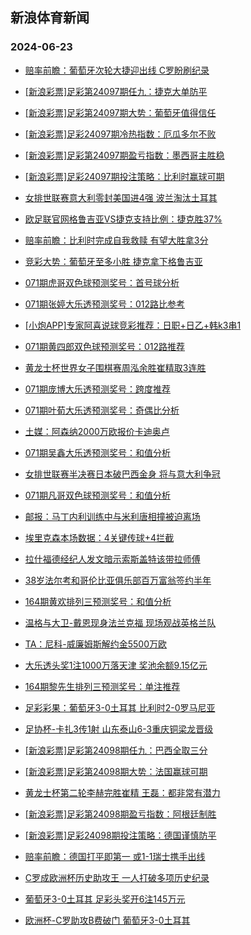 ## 新浪体育新闻 
### 2024-06-23

+ [赔率前瞻：葡萄牙次轮大捷迎出线 C罗盼刷纪录](https://sports.sina.com.cn/l/2024-06-22/doc-inaznxkf3465194.shtml)

+ [[新浪彩票]足彩第24097期任九：捷克大单防平](https://sports.sina.com.cn/l/2024-06-22/doc-inaznxkf3461016.shtml)

+ [[新浪彩票]足彩第24097期大势：葡萄牙值得信任](https://sports.sina.com.cn/l/2024-06-22/doc-inaznxka1186010.shtml)

+ [[新浪彩票]足彩24097期冷热指数：厄瓜多尔不败](https://sports.sina.com.cn/l/2024-06-22/doc-inaznxka1187714.shtml)

+ [[新浪彩票]足彩第24097期盈亏指数：墨西哥主胜稳](https://sports.sina.com.cn/l/2024-06-22/doc-inaznxka1188706.shtml)

+ [[新浪彩票]足彩24097期投注策略：比利时赢球可期](https://sports.sina.com.cn/l/2024-06-22/doc-inaznxkf3463481.shtml)

+ [女排世联赛意大利零封美国进4强 波兰淘汰土耳其](https://sports.sina.com.cn/others/volleyball/2024-06-21/doc-inazpqfu0932085.shtml)

+ [欧足联官网格鲁吉亚VS捷克支持比例：捷克胜37%](https://sports.sina.com.cn/l/2024-06-22/doc-inaznxka1164490.shtml)

+ [赔率前瞻：比利时完成自我救赎 有望大胜拿3分](https://sports.sina.com.cn/l/2024-06-22/doc-inazntae1243440.shtml)

+ [竞彩大势：葡萄牙至多小胜 捷克拿下格鲁吉亚](https://sports.sina.com.cn/l/2024-06-22/doc-inazqfcn0646793.shtml)

+ [071期虎哥双色球预测奖号：首号球分析](https://sports.sina.com.cn/l/2024-06-22/doc-inazqvzi2651506.shtml)

+ [071期张婷大乐透预测奖号：012路比参考](https://sports.sina.com.cn/l/2024-06-22/doc-inazqvzi2658116.shtml)

+ [[小炮APP]专家阿喜说球竞彩推荐：日职+日乙+韩k3串1](https://sports.sina.com.cn/l/2024-06-22/doc-inazraif2558396.shtml)

+ [071期黄四郎双色球预测奖号：012路推荐](https://sports.sina.com.cn/l/2024-06-22/doc-inazqvze0377600.shtml)

+ [黄龙士杯世界女子围棋赛周泓余胜崔精取3连胜](https://sports.sina.com.cn/go/2024-06-22/doc-inazrnxh4005485.shtml)

+ [071期庞博大乐透预测奖号：跨度推荐](https://sports.sina.com.cn/l/2024-06-22/doc-inazqvze0384371.shtml)

+ [071期叶荀大乐透预测奖号：奇偶比分析](https://sports.sina.com.cn/l/2024-06-22/doc-inazqvze0384224.shtml)

+ [土媒：阿森纳2000万欧报价卡迪奥卢](https://sports.sina.com.cn/g/2024-06-22/doc-inazpqfu0945942.shtml)

+ [071期吴鑫大乐透预测奖号：和值分析](https://sports.sina.com.cn/l/2024-06-22/doc-inazqvzi2658266.shtml)

+ [女排世联赛半决赛日本破巴西金身 将与意大利争冠](https://sports.sina.com.cn/others/volleyball/2024-06-22/doc-inazrtfe3921041.shtml)

+ [071期凡哥双色球预测奖号：和值分析](https://sports.sina.com.cn/l/2024-06-22/doc-inazqvzi2651371.shtml)

+ [邮报：马丁内利训练中与米利唐相撞被迫离场](https://sports.sina.com.cn/g/2024-06-22/doc-inazpqfx3219907.shtml)

+ [埃里克森本场数据：4关键传球+4拦截](https://sports.sina.com.cn/g/2024-06-22/doc-inazpqfu0943172.shtml)

+ [拉什福德经纪人发文暗示索斯盖特该带拉师傅](https://sports.sina.com.cn/g/2024-06-22/doc-inazpqfu0942093.shtml)

+ [38岁法尔考和哥伦比亚俱乐部百万富翁签约半年](https://sports.sina.com.cn/g/2024-06-22/doc-inazpqfu0941833.shtml)

+ [164期黄欢排列三预测奖号：和值分析](https://sports.sina.com.cn/l/2024-06-22/doc-inazqvze0392241.shtml)

+ [温格与大卫-戴恩现身法兰克福 现场观战英格兰队](https://sports.sina.com.cn/g/2024-06-22/doc-inazpqfx3220624.shtml)

+ [TA：尼科-威廉姆斯解约金5500万欧](https://sports.sina.com.cn/g/2024-06-22/doc-inazpqfx3219746.shtml)

+ [大乐透头奖1注1000万落天津 奖池余额9.15亿元](https://sports.sina.com.cn/l/2024-06-22/doc-inazrnwz2409688.shtml)

+ [164期黎先生排列三预测奖号：单注推荐](https://sports.sina.com.cn/l/2024-06-22/doc-inazqvzi2666324.shtml)

+ [足彩彩果：葡萄牙3-0土耳其 比利时2-0罗马尼亚](https://sports.sina.com.cn/l/2024-06-22/doc-inazrtex2291605.shtml)

+ [足协杯-卡扎3传1射 山东泰山6-3重庆铜梁龙晋级](https://sports.sina.com.cn/china/cfacup/2024-06-22/doc-inazrtex2299696.shtml)

+ [[新浪彩票]足彩第24098期任九：巴西全取三分](https://sports.sina.com.cn/l/2024-06-23/doc-inazsqku3504723.shtml)

+ [[新浪彩票]足彩第24098期大势：法国赢球可期](https://sports.sina.com.cn/l/2024-06-23/doc-inazsqku3504035.shtml)

+ [黄龙士杯第二轮李赫完胜崔精 王磊：都非常有潜力](https://sports.sina.com.cn/go/2024-06-22/doc-inazrnwz2393179.shtml)

+ [[新浪彩票]足彩第24098期盈亏指数：阿根廷制胜](https://sports.sina.com.cn/l/2024-06-23/doc-inazsqkp1894255.shtml)

+ [[新浪彩票]足彩24098期投注策略：德国谨慎防平](https://sports.sina.com.cn/l/2024-06-23/doc-inazsqkp1893513.shtml)

+ [赔率前瞻：德国打平即第一 或1-1瑞士携手出线](https://sports.sina.com.cn/l/2024-06-23/doc-inazsqku3507565.shtml)

+ [C罗成欧洲杯历史助攻王 一人打破多项历史纪录](https://sports.sina.com.cn/global/europe/2024-06-23/doc-inazsqkp1922322.shtml)

+ [葡萄牙3-0土耳其 足彩头奖开6注145万元](https://sports.sina.com.cn/l/2024-06-22/doc-inazrtex2291605.shtml)

+ [欧洲杯-C罗助攻B费破门 葡萄牙3-0土耳其](https://sports.sina.com.cn/g/pl/2024-06-23/doc-inazsqkp1903847.shtml)

